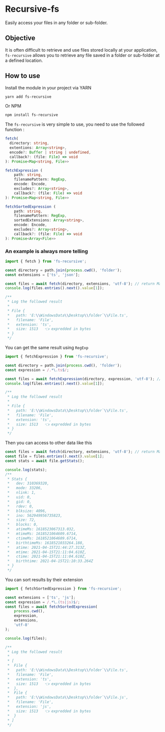 # Recursive-fs

Easily access your files in any folder or sub-folder.

## Objective

It is often difficult to retrieve and use files stored locally at your application, `fs-recursive` allows you to retrieve any file saved in a folder or sub-folder at a defined location.

## How to use

Install the module in your project via YARN

```bash
yarn add fs-recursive
```

Or NPM

```bash
npm install fs-recursive
```

The `fs-recursive` is very simple to use, you need to use the followed function :

```ts
fetch(
  directory: string,
  extentions: Array<string>,
  encode?: Buffer | string | undefined,
  callback?: (file: File) => void
): Promise<Map<string, File>>

fetchExpression (
	path: string,
	filenamePattern: RegExp,
	encode: Encode,
	excludes?: Array<string>,
	callback?: (file: File) => void
): Promise<Map<string, File>>

fetchSortedExpression (
	path: string,
	filenamePattern: RegExp,
	sortedExtensions: Array<string>,
	encode: Encode,
	excludes?: Array<string>,
	callback?: (file: File) => void
): Promise<Array<File>>
```

### An example is always more telling

```ts
import { fetch } from 'fs-recursive';

const directory = path.join(process.cwd(), 'folder');
const extensions = ['ts', 'json'];

const files = await fetch(directory, extensions, 'utf-8'); // return Map<string, File>
console.log(files.entries().next().value[1]);

/**
 * Log the followed result
 *
 * File {
 *   path: 'E:\\WindowsData\\Desktop\\folder`\\File.ts',
 *   filename: 'File',
 *   extension: 'ts',
 *   size: 1513   👈 expredded in bytes
 * }
 */
```

You can get the same result using `RegExp`

```ts
import { fetchExpression } from 'fs-recursive';

const directory = path.join(process.cwd(), 'folder');
const expression = /.*\.ts$/;

const files = await fetchExpression(directory, expression, 'utf-8'); // return Map<string, File>
console.log(files.entries().next().value[1]);

/**
 * Log the followed result
 *
 * File {
 *   path: 'E:\\WindowsData\\Desktop\\folder`\\File.ts',
 *   filename: 'File',
 *   extension: 'ts',
 *   size: 1513   👈 expredded in bytes
 * }
 */
```

Then you can access to other data like this

```ts
const files = await fetch(directory, extensions, 'utf-8'); // return Map<string, File>
const file = files.entries().next().value[1];
const stats = await file.getStats();

console.log(stats);
/**
 * Stats {
 *   dev: 310369320,
 *   mode: 33206,
 *   nlink: 1,
 *   uid: 0,
 *   gid: 0,
 *   rdev: 0,
 *   blksize: 4096,
 *   ino: 562949956735823,
 *   size: 72,
 *   blocks: 0,
 *   atimeMs: 1618523067313.032,
 *   mtimeMs: 1618521064609.6714,
 *   ctimeMs: 1618521064609.6714,
 *   birthtimeMs: 1618521033264.188,
 *   atime: 2021-04-15T21:44:27.313Z,
 *   mtime: 2021-04-15T21:11:04.610Z,
 *   ctime: 2021-04-15T21:11:04.610Z,
 *   birthtime: 2021-04-15T21:10:33.264Z
 * }
 */
```

You can sort results by their extension

```ts
import { fetchSortedExpression } from 'fs-recursive';

const extensions = ['ts', 'js'];
const expression = /.*\.(ts|js)$/;
const files = await fetchSortedExpression(
	process.cwd(),
	expression,
	extensions,
	'utf-8'
);

console.log(files);

/**
 * Log the followed result
 *
 * [
 * 	File {
 *   path: 'E:\\WindowsData\\Desktop\\folder`\\File.ts',
 *   filename: 'File',
 *   extension: 'ts',
 *   size: 1513   👈 expredded in bytes
 *	},
 * 	File {
 *   path: 'E:\\WindowsData\\Desktop\\folder`\\File.js',
 *   filename: 'File',
 *   extension: 'js',
 *   size: 1513   👈 expredded in bytes
 * 	}
 * ]
 */
```
